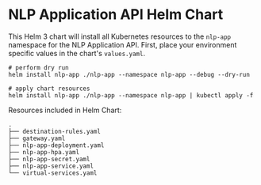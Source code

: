 # NLP Application API Helm Chart

This Helm 3 chart will install all Kubernetes resources to the `nlp-app` namespace for the NLP Application API. First, place your environment specific values in the chart's `values.yaml`.

```shell
# perform dry run
helm install nlp-app ./nlp-app --namespace nlp-app --debug --dry-run

# apply chart resources
helm install nlp-app ./nlp-app --namespace nlp-app | kubectl apply -f
```

Resources included in Helm Chart:

```text
.
├── destination-rules.yaml
├── gateway.yaml
├── nlp-app-deployment.yaml
├── nlp-app-hpa.yaml
├── nlp-app-secret.yaml
├── nlp-app-service.yaml
└── virtual-services.yaml
```